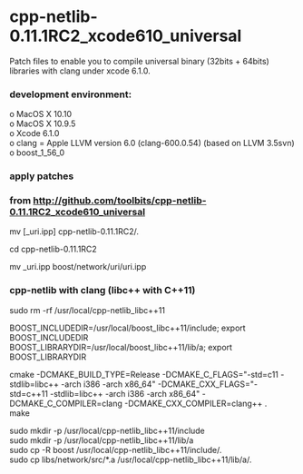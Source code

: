 cpp-netlib-0.11.1RC2_xcode610_universal
=======================================

Patch files to enable you to compile universal binary (32bits + 64bits) libraries with clang under xcode 6.1.0.<br/>

### development environment:

o MacOS X 10.10<br/>
o MacOS X 10.9.5<br/>
o Xcode 6.1.0<br/>
o clang = Apple LLVM version 6.0 (clang-600.0.54) (based on LLVM 3.5svn)<br/>
o boost_1_56_0<br/>



### apply patches
### from http://github.com/toolbits/cpp-netlib-0.11.1RC2_xcode610_universal
mv [_uri.ipp] cpp-netlib-0.11.1RC2/.<br/>

cd cpp-netlib-0.11.1RC2<br/>

mv _uri.ipp boost/network/uri/uri.ipp<br/>



### cpp-netlib with clang (libc++ with C++11)
sudo rm -rf /usr/local/cpp-netlib_libc++11<br/>

BOOST_INCLUDEDIR=/usr/local/boost_libc++11/include; export BOOST_INCLUDEDIR<br/>
BOOST_LIBRARYDIR=/usr/local/boost_libc++11/lib/a; export BOOST_LIBRARYDIR<br/>

cmake -DCMAKE_BUILD_TYPE=Release -DCMAKE_C_FLAGS="-std=c11 -stdlib=libc++ -arch i386 -arch x86_64" -DCMAKE_CXX_FLAGS="-std=c++11 -stdlib=libc++ -arch i386 -arch x86_64" -DCMAKE_C_COMPILER=clang -DCMAKE_CXX_COMPILER=clang++ .<br/>
make<br/>

sudo mkdir -p /usr/local/cpp-netlib_libc++11/include<br/>
sudo mkdir -p /usr/local/cpp-netlib_libc++11/lib/a<br/>
sudo cp -R boost /usr/local/cpp-netlib_libc++11/include/.<br/>
sudo cp libs/network/src/*.a /usr/local/cpp-netlib_libc++11/lib/a/.<br/>
